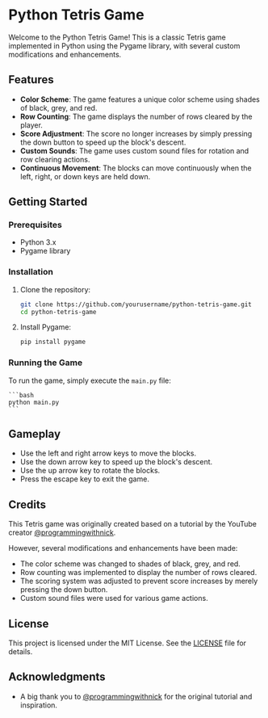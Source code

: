 # Python Tetris Game

Welcome to the Python Tetris Game! This is a classic Tetris game implemented in Python using the Pygame library, with several custom modifications and enhancements.

## Features

- **Color Scheme**: The game features a unique color scheme using shades of black, grey, and red.
- **Row Counting**: The game displays the number of rows cleared by the player.
- **Score Adjustment**: The score no longer increases by simply pressing the down button to speed up the block's descent.
- **Custom Sounds**: The game uses custom sound files for rotation and row clearing actions.
- **Continuous Movement**: The blocks can move continuously when the left, right, or down keys are held down.

## Getting Started

### Prerequisites

- Python 3.x
- Pygame library

### Installation

1. Clone the repository:

    ```bash
    git clone https://github.com/yourusername/python-tetris-game.git
    cd python-tetris-game
    ```

2. Install Pygame:

    ```bash
    pip install pygame
    ```

### Running the Game

To run the game, simply execute the `main.py` file:

    ```bash
    python main.py
    ```

## Gameplay

- Use the left and right arrow keys to move the blocks.
- Use the down arrow key to speed up the block's descent.
- Use the up arrow key to rotate the blocks.
- Press the escape key to exit the game.

## Credits

This Tetris game was originally created based on a tutorial by the YouTube creator [@programmingwithnick](https://www.youtube.com/c/programmingwithnick). 

However, several modifications and enhancements have been made:

- The color scheme was changed to shades of black, grey, and red.
- Row counting was implemented to display the number of rows cleared.
- The scoring system was adjusted to prevent score increases by merely pressing the down button.
- Custom sound files were used for various game actions.

## License

This project is licensed under the MIT License. See the [LICENSE](LICENSE) file for details.

## Acknowledgments

- A big thank you to [@programmingwithnick](https://www.youtube.com/c/programmingwithnick) for the original tutorial and inspiration.

